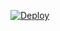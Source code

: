 

[![Deploy](https://www.herokucdn.com/deploy/button.png)](https://dashboard.heroku.com/new?template=https://github.com/ochegeu316gy/v2ray-heroku)


